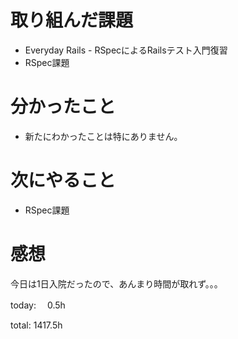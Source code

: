 #  取り組んだ課題
- Everyday Rails - RSpecによるRailsテスト入門復習
- RSpec課題

# 分かったこと
- 新たにわかったことは特にありません。
  
# 次にやること
- RSpec課題


# 感想
今日は1日入院だったので、あんまり時間が取れず。。。

today: 　0.5h

total: 1417.5h
